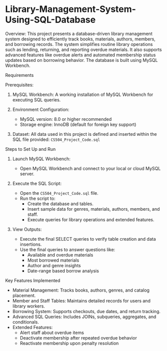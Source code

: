# Library-Management-System-Using-SQL-Database
Overview:
This project presents a database-driven library management system designed to efficiently track books, materials, authors, members, and borrowing records. The system simplifies routine library operations such as lending, returning, and reporting overdue materials. It also supports advanced features like overdue alerts and automated membership status updates based on borrowing behavior. The database is built using MySQL Workbench.

Requirements

Prerequisites:

1. MySQL Workbench:
   A working installation of MySQL Workbench for executing SQL queries.

2. Environment Configuration:
   - MySQL version: 8.0 or higher recommended
   - Storage engine: InnoDB (default for foreign key support)

3. Dataset:
   All data used in this project is defined and inserted within the SQL file provided:
   `CS504_Project_Code.sql`

Steps to Set Up and Run

1. Launch MySQL Workbench:
   - Open MySQL Workbench and connect to your local or cloud MySQL server.

2. Execute the SQL Script:
   - Open the `CS504_Project_Code.sql` file.
   - Run the script to:
     - Create the database and tables.
     - Insert sample data for genres, materials, authors, members, and staff.
     - Execute queries for library operations and extended features.

3. View Outputs:
   - Execute the final SELECT queries to verify table creation and data insertions.
   - Use the final queries to answer questions like:
     - Available and overdue materials
     - Most borrowed materials
     - Author and genre insights
     - Date-range based borrow analysis

Key Features Implemented

- Material Management: Tracks books, authors, genres, and catalog placement.
- Member and Staff Tables: Maintains detailed records for users and library workers.
- Borrowing System: Supports checkouts, due dates, and return tracking.
- Advanced SQL Queries: Includes JOINs, subqueries, aggregates, and conditionals.
- Extended Features:
   - Alert staff about overdue items
   - Deactivate membership after repeated overdue behavior
   - Reactivate membership upon penalty resolution
